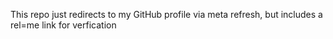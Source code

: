 This repo just redirects to my GitHub profile via meta refresh, but includes a rel=me link for verfication
